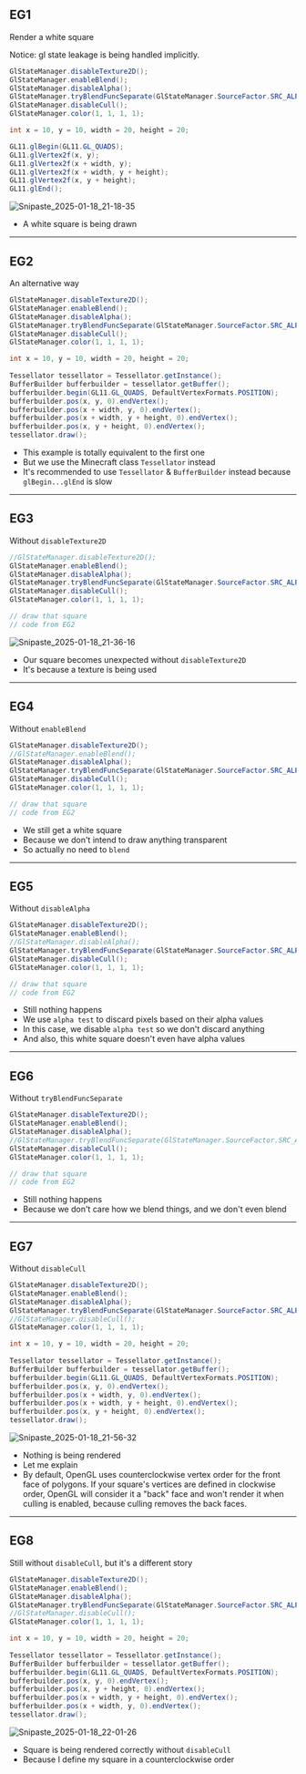 ## EG1
Render a white square

Notice: gl state leakage is being handled implicitly.
```java
GlStateManager.disableTexture2D();
GlStateManager.enableBlend();
GlStateManager.disableAlpha();
GlStateManager.tryBlendFuncSeparate(GlStateManager.SourceFactor.SRC_ALPHA, GlStateManager.DestFactor.ONE_MINUS_SRC_ALPHA, GlStateManager.SourceFactor.ONE, GlStateManager.DestFactor.ZERO);
GlStateManager.disableCull();
GlStateManager.color(1, 1, 1, 1);

int x = 10, y = 10, width = 20, height = 20;

GL11.glBegin(GL11.GL_QUADS);
GL11.glVertex2f(x, y);
GL11.glVertex2f(x + width, y);
GL11.glVertex2f(x + width, y + height);
GL11.glVertex2f(x, y + height);
GL11.glEnd();
```
![Snipaste_2025-01-18_21-18-35](https://github.com/user-attachments/assets/e72764ad-bdc4-44ec-b2ed-8d2c01409ae5)

- A white square is being drawn

***

## EG2
An alternative way
```java
GlStateManager.disableTexture2D();
GlStateManager.enableBlend();
GlStateManager.disableAlpha();
GlStateManager.tryBlendFuncSeparate(GlStateManager.SourceFactor.SRC_ALPHA, GlStateManager.DestFactor.ONE_MINUS_SRC_ALPHA, GlStateManager.SourceFactor.ONE, GlStateManager.DestFactor.ZERO);
GlStateManager.disableCull();
GlStateManager.color(1, 1, 1, 1);

int x = 10, y = 10, width = 20, height = 20;
        
Tessellator tessellator = Tessellator.getInstance();
BufferBuilder bufferbuilder = tessellator.getBuffer();
bufferbuilder.begin(GL11.GL_QUADS, DefaultVertexFormats.POSITION);
bufferbuilder.pos(x, y, 0).endVertex();
bufferbuilder.pos(x + width, y, 0).endVertex();
bufferbuilder.pos(x + width, y + height, 0).endVertex();
bufferbuilder.pos(x, y + height, 0).endVertex();
tessellator.draw();
```

- This example is totally equivalent to the first one
- But we use the Minecraft class `Tessellator` instead
- It's recommended to use `Tessellator` & `BufferBuilder` instead because `glBegin...glEnd` is slow

***

## EG3
Without `disableTexture2D`
```java
//GlStateManager.disableTexture2D();
GlStateManager.enableBlend();
GlStateManager.disableAlpha();
GlStateManager.tryBlendFuncSeparate(GlStateManager.SourceFactor.SRC_ALPHA, GlStateManager.DestFactor.ONE_MINUS_SRC_ALPHA, GlStateManager.SourceFactor.ONE, GlStateManager.DestFactor.ZERO);
GlStateManager.disableCull();
GlStateManager.color(1, 1, 1, 1);

// draw that square
// code from EG2
```
![Snipaste_2025-01-18_21-36-16](https://github.com/user-attachments/assets/70af7017-fd74-49d7-863b-d0151f530d67)

- Our square becomes unexpected without `disableTexture2D`
- It's because a texture is being used

***

## EG4
Without `enableBlend`
```java
GlStateManager.disableTexture2D();
//GlStateManager.enableBlend();
GlStateManager.disableAlpha();
GlStateManager.tryBlendFuncSeparate(GlStateManager.SourceFactor.SRC_ALPHA, GlStateManager.DestFactor.ONE_MINUS_SRC_ALPHA, GlStateManager.SourceFactor.ONE, GlStateManager.DestFactor.ZERO);
GlStateManager.disableCull();
GlStateManager.color(1, 1, 1, 1);

// draw that square
// code from EG2
```

- We still get a white square
- Because we don't intend to draw anything transparent
- So actually no need to `blend`

***

## EG5
Without `disableAlpha`
```java
GlStateManager.disableTexture2D();
GlStateManager.enableBlend();
//GlStateManager.disableAlpha();
GlStateManager.tryBlendFuncSeparate(GlStateManager.SourceFactor.SRC_ALPHA, GlStateManager.DestFactor.ONE_MINUS_SRC_ALPHA, GlStateManager.SourceFactor.ONE, GlStateManager.DestFactor.ZERO);
GlStateManager.disableCull();
GlStateManager.color(1, 1, 1, 1);

// draw that square
// code from EG2
```

- Still nothing happens
- We use `alpha test` to discard pixels based on their alpha values
- In this case, we disable `alpha test` so we don't discard anything
- And also, this white square doesn't even have alpha values

***

## EG6
Without `tryBlendFuncSeparate`
```java
GlStateManager.disableTexture2D();
GlStateManager.enableBlend();
GlStateManager.disableAlpha();
//GlStateManager.tryBlendFuncSeparate(GlStateManager.SourceFactor.SRC_ALPHA, GlStateManager.DestFactor.ONE_MINUS_SRC_ALPHA, GlStateManager.SourceFactor.ONE, GlStateManager.DestFactor.ZERO);
GlStateManager.disableCull();
GlStateManager.color(1, 1, 1, 1);

// draw that square
// code from EG2
```

- Still nothing happens
- Because we don't care how we blend things, and we don't even blend

***

## EG7
Without `disableCull`
```java
GlStateManager.disableTexture2D();
GlStateManager.enableBlend();
GlStateManager.disableAlpha();
GlStateManager.tryBlendFuncSeparate(GlStateManager.SourceFactor.SRC_ALPHA, GlStateManager.DestFactor.ONE_MINUS_SRC_ALPHA, GlStateManager.SourceFactor.ONE, GlStateManager.DestFactor.ZERO);
//GlStateManager.disableCull();
GlStateManager.color(1, 1, 1, 1);

int x = 10, y = 10, width = 20, height = 20;
        
Tessellator tessellator = Tessellator.getInstance();
BufferBuilder bufferbuilder = tessellator.getBuffer();
bufferbuilder.begin(GL11.GL_QUADS, DefaultVertexFormats.POSITION);
bufferbuilder.pos(x, y, 0).endVertex();
bufferbuilder.pos(x + width, y, 0).endVertex();
bufferbuilder.pos(x + width, y + height, 0).endVertex();
bufferbuilder.pos(x, y + height, 0).endVertex();
tessellator.draw();
```
![Snipaste_2025-01-18_21-56-32](https://github.com/user-attachments/assets/2cbc56af-b0bb-417d-b91b-e131581256e9)

- Nothing is being rendered
- Let me explain
- By default, OpenGL uses counterclockwise vertex order for the front face of polygons. If your square's vertices are defined in clockwise order, OpenGL will consider it a "back" face and won't render it when culling is enabled, because culling removes the back faces.

***

## EG8
Still without `disableCull`, but it's a different story
```java
GlStateManager.disableTexture2D();
GlStateManager.enableBlend();
GlStateManager.disableAlpha();
GlStateManager.tryBlendFuncSeparate(GlStateManager.SourceFactor.SRC_ALPHA, GlStateManager.DestFactor.ONE_MINUS_SRC_ALPHA, GlStateManager.SourceFactor.ONE, GlStateManager.DestFactor.ZERO);
//GlStateManager.disableCull();
GlStateManager.color(1, 1, 1, 1);

int x = 10, y = 10, width = 20, height = 20;
        
Tessellator tessellator = Tessellator.getInstance();
BufferBuilder bufferbuilder = tessellator.getBuffer();
bufferbuilder.begin(GL11.GL_QUADS, DefaultVertexFormats.POSITION);
bufferbuilder.pos(x, y, 0).endVertex();
bufferbuilder.pos(x, y + height, 0).endVertex();
bufferbuilder.pos(x + width, y + height, 0).endVertex();
bufferbuilder.pos(x + width, y, 0).endVertex();
tessellator.draw();
```
![Snipaste_2025-01-18_22-01-26](https://github.com/user-attachments/assets/46af479b-663a-4ba9-82ba-3585343309e6)

- Square is being rendered correctly without `disableCull`
- Because I define my square in a counterclockwise order
